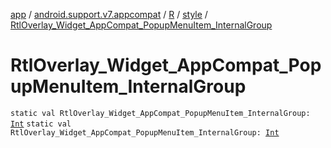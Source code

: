 [app](../../../index.md) / [android.support.v7.appcompat](../../index.md) / [R](../index.md) / [style](index.md) / [RtlOverlay_Widget_AppCompat_PopupMenuItem_InternalGroup](.)

# RtlOverlay_Widget_AppCompat_PopupMenuItem_InternalGroup

`static val RtlOverlay_Widget_AppCompat_PopupMenuItem_InternalGroup: `[`Int`](https://kotlinlang.org/api/latest/jvm/stdlib/kotlin/-int/index.html)
`static val RtlOverlay_Widget_AppCompat_PopupMenuItem_InternalGroup: `[`Int`](https://kotlinlang.org/api/latest/jvm/stdlib/kotlin/-int/index.html)